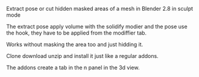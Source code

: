 
Extract pose or cut hidden masked areas of a mesh in Blender 2.8 in sculpt mode

The extract pose apply volume with the solidify modier and the pose use the hook, they have to be applied from the modiffier tab. 

Works without masking the area too and just hidding it.

Clone download unzip and install it just like a regular addons.

The addons create a tab in the n panel in the 3d view.

